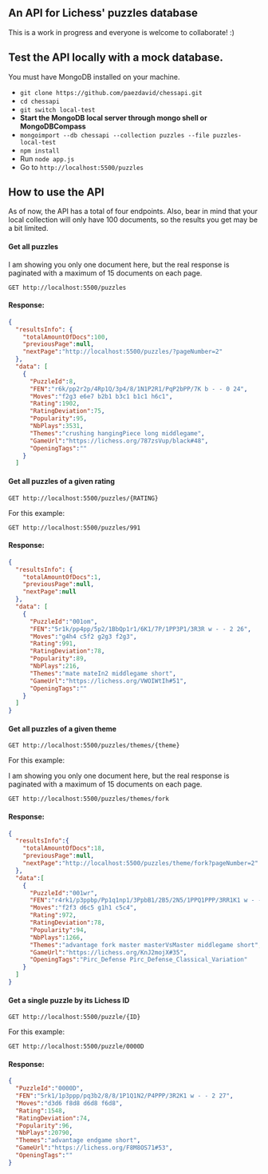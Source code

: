 ## An API for Lichess' puzzles database

This is a work in progress and everyone is welcome to collaborate! :)

## Test the API locally with a mock database.

You must have MongoDB installed on your machine.

- ```git clone https://github.com/paezdavid/chessapi.git```
- ```cd chessapi```
- ```git switch local-test```
- **Start the MongoDB local server through mongo shell or MongoDBCompass**
- ```mongoimport --db chessapi --collection puzzles --file puzzles-local-test```
- ```npm install```
- Run ```node app.js```
- Go to ```http://localhost:5500/puzzles```

## How to use the API

As of now, the API has a total of four endpoints. Also, bear in mind that your local collection will only have 100 documents, so the results you get may be a bit limited.

#### Get all puzzles

I am showing you only one document here, but the real response is paginated with a maximum of 15 documents on each page.

`GET http://localhost:5500/puzzles`

#### Response:

```json
{
  "resultsInfo": {
    "totalAmountOfDocs":100,
    "previousPage":null,
    "nextPage":"http://localhost:5500/puzzles/?pageNumber=2"
  },
  "data": [
    {
      "PuzzleId":8,
      "FEN":"r6k/pp2r2p/4Rp1Q/3p4/8/1N1P2R1/PqP2bPP/7K b - - 0 24",
      "Moves":"f2g3 e6e7 b2b1 b3c1 b1c1 h6c1",
      "Rating":1902,
      "RatingDeviation":75,
      "Popularity":95,
      "NbPlays":3531,
      "Themes":"crushing hangingPiece long middlegame",
      "GameUrl":"https://lichess.org/787zsVup/black#48",
      "OpeningTags":""
    }
  ]
```

#### Get all puzzles of a given rating

`GET http://localhost:5500/puzzles/{RATING}`

For this example:

`GET http://localhost:5500/puzzles/991`

#### Response:

```json
{
  "resultsInfo": {
    "totalAmountOfDocs":1,
    "previousPage":null,
    "nextPage":null
  },
  "data": [
    {
      "PuzzleId":"001om",
      "FEN":"5r1k/pp4pp/5p2/1BbQp1r1/6K1/7P/1PP3P1/3R3R w - - 2 26",
      "Moves":"g4h4 c5f2 g2g3 f2g3",
      "Rating":991,
      "RatingDeviation":78,
      "Popularity":89,
      "NbPlays":216,
      "Themes":"mate mateIn2 middlegame short",
      "GameUrl":"https://lichess.org/VWOIWtIh#51",
      "OpeningTags":""
    }
  ]
}
```

#### Get all puzzles of a given theme

`GET http://localhost:5500/puzzles/themes/{theme}`

For this example:

I am showing you only one document here, but the real response is paginated with a maximum of 15 documents on each page.

`GET http://localhost:5500/puzzles/themes/fork`

#### Response:

```json
{
  "resultsInfo":{
    "totalAmountOfDocs":18,
    "previousPage":null,
    "nextPage":"http://localhost:5500/puzzles/theme/fork?pageNumber=2"
  },
  "data":[
    {
      "PuzzleId":"001wr",
      "FEN":"r4rk1/p3ppbp/Pp1q1np1/3PpbB1/2B5/2N5/1PPQ1PPP/3RR1K1 w - - 4 18",
      "Moves":"f2f3 d6c5 g1h1 c5c4",
      "Rating":972,
      "RatingDeviation":78,
      "Popularity":94,
      "NbPlays":1266,
      "Themes":"advantage fork master masterVsMaster middlegame short",
      "GameUrl":"https://lichess.org/KnJ2mojX#35",
      "OpeningTags":"Pirc_Defense Pirc_Defense_Classical_Variation"
    }
  ]
}
```

#### Get a single puzzle by its Lichess ID

`GET http://localhost:5500/puzzle/{ID}`

For this example:

`GET http://localhost:5500/puzzle/0000D`

#### Response:

```json
{
  "PuzzleId":"0000D",
  "FEN":"5rk1/1p3ppp/pq3b2/8/8/1P1Q1N2/P4PPP/3R2K1 w - - 2 27",
  "Moves":"d3d6 f8d8 d6d8 f6d8",
  "Rating":1548,
  "RatingDeviation":74,
  "Popularity":96,
  "NbPlays":20790,
  "Themes":"advantage endgame short",
  "GameUrl":"https://lichess.org/F8M8OS71#53",
  "OpeningTags":""
}
```

